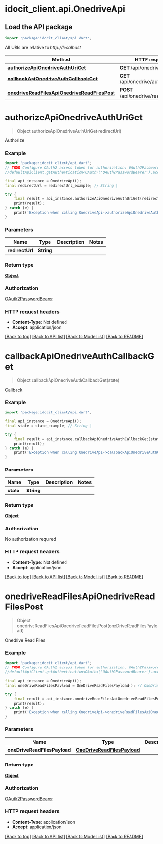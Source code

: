 # idocit_client.api.OnedriveApi

## Load the API package
```dart
import 'package:idocit_client/api.dart';
```

All URIs are relative to *http://localhost*

Method | HTTP request | Description
------------- | ------------- | -------------
[**authorizeApiOnedriveAuthUriGet**](OnedriveApi.md#authorizeapionedriveauthuriget) | **GET** /api/onedrive/auth_uri | Authorize
[**callbackApiOnedriveAuthCallbackGet**](OnedriveApi.md#callbackapionedriveauthcallbackget) | **GET** /api/onedrive/auth/callback | Callback
[**onedriveReadFilesApiOnedriveReadFilesPost**](OnedriveApi.md#onedrivereadfilesapionedrivereadfilespost) | **POST** /api/onedrive/read_files | Onedrive Read Files


# **authorizeApiOnedriveAuthUriGet**
> Object authorizeApiOnedriveAuthUriGet(redirectUrl)

Authorize

### Example
```dart
import 'package:idocit_client/api.dart';
// TODO Configure OAuth2 access token for authorization: OAuth2PasswordBearer
//defaultApiClient.getAuthentication<OAuth>('OAuth2PasswordBearer').accessToken = 'YOUR_ACCESS_TOKEN';

final api_instance = OnedriveApi();
final redirectUrl = redirectUrl_example; // String | 

try {
    final result = api_instance.authorizeApiOnedriveAuthUriGet(redirectUrl);
    print(result);
} catch (e) {
    print('Exception when calling OnedriveApi->authorizeApiOnedriveAuthUriGet: $e\n');
}
```

### Parameters

Name | Type | Description  | Notes
------------- | ------------- | ------------- | -------------
 **redirectUrl** | **String**|  | 

### Return type

[**Object**](Object.md)

### Authorization

[OAuth2PasswordBearer](../README.md#OAuth2PasswordBearer)

### HTTP request headers

 - **Content-Type**: Not defined
 - **Accept**: application/json

[[Back to top]](#) [[Back to API list]](../README.md#documentation-for-api-endpoints) [[Back to Model list]](../README.md#documentation-for-models) [[Back to README]](../README.md)

# **callbackApiOnedriveAuthCallbackGet**
> Object callbackApiOnedriveAuthCallbackGet(state)

Callback

### Example
```dart
import 'package:idocit_client/api.dart';

final api_instance = OnedriveApi();
final state = state_example; // String | 

try {
    final result = api_instance.callbackApiOnedriveAuthCallbackGet(state);
    print(result);
} catch (e) {
    print('Exception when calling OnedriveApi->callbackApiOnedriveAuthCallbackGet: $e\n');
}
```

### Parameters

Name | Type | Description  | Notes
------------- | ------------- | ------------- | -------------
 **state** | **String**|  | 

### Return type

[**Object**](Object.md)

### Authorization

No authorization required

### HTTP request headers

 - **Content-Type**: Not defined
 - **Accept**: application/json

[[Back to top]](#) [[Back to API list]](../README.md#documentation-for-api-endpoints) [[Back to Model list]](../README.md#documentation-for-models) [[Back to README]](../README.md)

# **onedriveReadFilesApiOnedriveReadFilesPost**
> Object onedriveReadFilesApiOnedriveReadFilesPost(oneDriveReadFilesPayload)

Onedrive Read Files

### Example
```dart
import 'package:idocit_client/api.dart';
// TODO Configure OAuth2 access token for authorization: OAuth2PasswordBearer
//defaultApiClient.getAuthentication<OAuth>('OAuth2PasswordBearer').accessToken = 'YOUR_ACCESS_TOKEN';

final api_instance = OnedriveApi();
final oneDriveReadFilesPayload = OneDriveReadFilesPayload(); // OneDriveReadFilesPayload | 

try {
    final result = api_instance.onedriveReadFilesApiOnedriveReadFilesPost(oneDriveReadFilesPayload);
    print(result);
} catch (e) {
    print('Exception when calling OnedriveApi->onedriveReadFilesApiOnedriveReadFilesPost: $e\n');
}
```

### Parameters

Name | Type | Description  | Notes
------------- | ------------- | ------------- | -------------
 **oneDriveReadFilesPayload** | [**OneDriveReadFilesPayload**](OneDriveReadFilesPayload.md)|  | 

### Return type

[**Object**](Object.md)

### Authorization

[OAuth2PasswordBearer](../README.md#OAuth2PasswordBearer)

### HTTP request headers

 - **Content-Type**: application/json
 - **Accept**: application/json

[[Back to top]](#) [[Back to API list]](../README.md#documentation-for-api-endpoints) [[Back to Model list]](../README.md#documentation-for-models) [[Back to README]](../README.md)

